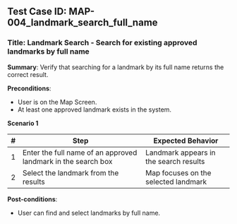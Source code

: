 ## Test Case ID: MAP-004_landmark_search_full_name
### Title: Landmark Search - Search for existing approved landmarks by full name

**Summary**: Verify that searching for a landmark by its full name returns the correct result.

**Preconditions**: 
- User is on the Map Screen.
- At least one approved landmark exists in the system.

**Scenario 1**

| # | Step                                      | Expected Behavior                                       |
|---|-------------------------------------------|--------------------------------------------------------|
| 1 | Enter the full name of an approved landmark in the search box | Landmark appears in the search results                 |
| 2 | Select the landmark from the results      | Map focuses on the selected landmark                    |

**Post-conditions**:
- User can find and select landmarks by full name.
